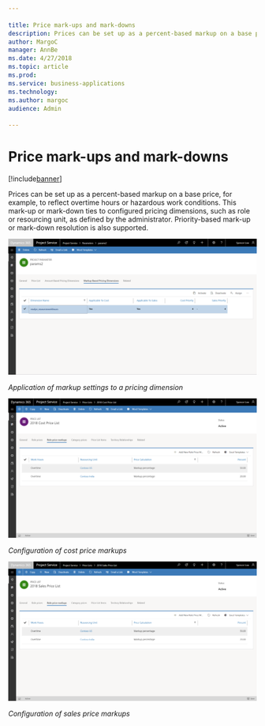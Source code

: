 ```yaml
---

title: Price mark-ups and mark-downs
description: Prices can be set up as a percent-based markup on a base price, for example, to reflect overtime hours or hazardous work conditions.
author: MargoC
manager: AnnBe
ms.date: 4/27/2018
ms.topic: article
ms.prod: 
ms.service: business-applications
ms.technology: 
ms.author: margoc
audience: Admin

---
```

#  Price mark-ups and mark-downs 


[!include[banner](../../../../includes/banner.md)]

Prices can be set up as a percent-based markup on a base price, for example, to
reflect overtime hours or hazardous work conditions. This mark-up or mark-down
ties to configured pricing dimensions, such as role or resourcing unit, as
defined by the administrator. Priority-based mark-up or mark-down resolution is
also supported.

![](media/price-mark-ups-mark-downs-1.png "")



*Application of markup settings to a pricing dimension*

![Screen showing role price markups](media/price-mark-ups-mark-downs-2.png "Screen showing role price markups")

*Configuration of cost price markups*

![Screen showing role price markups for sales](media/price-mark-ups-mark-downs-3.png "Screen showing role price markups for sales")

*Configuration of sales price markups*
